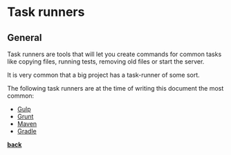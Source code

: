 # Task runners

## General

Task runners are tools that will let you create commands for common tasks like copying files, running tests, removing old files or start the server.

It is very common that a big project has a task-runner of some sort.

The following task runners are at the time of writing this document the most common:

* [Gulp](https://gulpjs.com/)
* [Grunt](https://gruntjs.com/)
* [Maven](https://maven.apache.org/download.cgi)
* [Gradle](https://gradle.org/)

**[back](../README.md)**